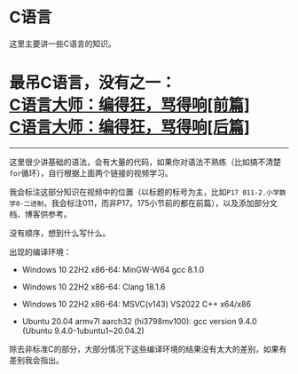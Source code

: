 # C语言

这里主要讲一些C语言的知识。

<h1> <b>最吊C语言，没有之一：<br>
<a href="https://www.bilibili.com/video/av238869905/">C语言大师：编得狂，骂得响[前篇]</a><br>
<a href="https://www.bilibili.com/video/av1250963900/">C语言大师：编得狂，骂得响[后篇]</a></b><br>
</h1>

---

这里很少讲基础的语法，会有大量的代码，如果你对语法不熟练（比如搞不清楚`for`循环），自行根据上面两个链接的视频学习。

我会标注这部分知识在视频中的位置（以标题的标号为主，比如`P17 011-2.小学数学0-二进制`，我会标注011，而非P17。175小节前的都在前篇），以及添加部分文档、博客供参考。

没有顺序，想到什么写什么。

出现的编译环境：

- Windows 10 22H2 x86-64: MinGW-W64 gcc 8.1.0

- Windows 10 22H2 x86-64: Clang 18.1.6

- Windows 10 22H2 x86-64: MSVC(v143) VS2022 C++ x64/x86

- Ubuntu 20.04 armv7l aarch32 (hi3798mv100): gcc version 9.4.0 (Ubuntu 9.4.0-1ubuntu1~20.04.2)

除去非标准C的部分，大部分情况下这些编译环境的结果没有太大的差别，如果有差别我会指出。
